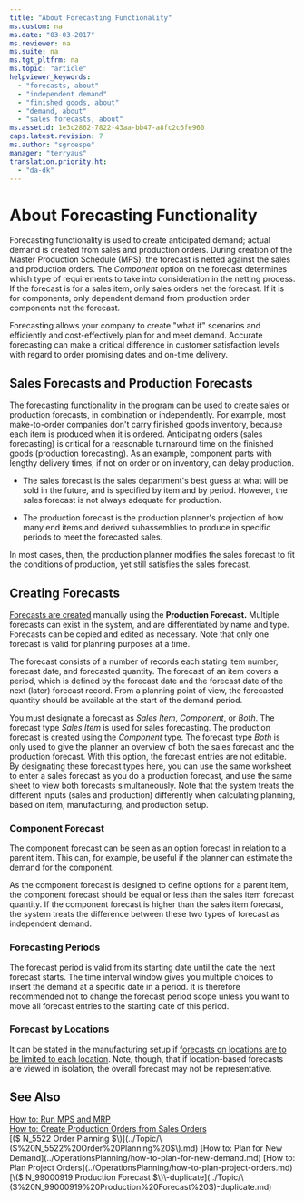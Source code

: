 ```yaml
---
title: "About Forecasting Functionality"
ms.custom: na
ms.date: "03-03-2017"
ms.reviewer: na
ms.suite: na
ms.tgt_pltfrm: na
ms.topic: "article"
helpviewer_keywords: 
  - "forecasts, about"
  - "independent demand"
  - "finished goods, about"
  - "demand, about"
  - "sales forecasts, about"
ms.assetid: 1e3c2862-7822-43aa-bb47-a8fc2c6fe960
caps.latest.revision: 7
ms.author: "sgroespe"
manager: "terryaus"
translation.priority.ht: 
  - "da-dk"
---
```

# About Forecasting Functionality
Forecasting functionality is used to create anticipated demand; actual demand is created from sales and production orders. During creation of the Master Production Schedule \(MPS\), the forecast is netted against the sales and production orders. The *Component* option on the forecast determines which type of requirements to take into consideration in the netting process. If the forecast is for a sales item, only sales orders net the forecast. If it is for components, only dependent demand from production order components net the forecast.  
  
 Forecasting allows your company to create "what if" scenarios and efficiently and cost\-effectively plan for and meet demand. Accurate forecasting can make a critical difference in customer satisfaction levels with regard to order promising dates and on\-time delivery.  
  
## Sales Forecasts and Production Forecasts  
 The forecasting functionality in the program can be used to create sales or production forecasts, in combination or independently. For example, most make\-to\-order companies don't carry finished goods inventory, because each item is produced when it is ordered. Anticipating orders \(sales forecasting\) is critical for a reasonable turnaround time on the finished goods \(production forecasting\). As an example, component parts with lengthy delivery times, if not on order or on inventory, can delay production.  
  
-   The sales forecast is the sales department's best guess at what will be sold in the future, and is specified by item and by period. However, the sales forecast is not always adequate for production.  
  
-   The production forecast is the production planner's projection of how many end items and derived subassemblies to produce in specific periods to meet the forecasted sales.  
  
 In most cases, then, the production planner modifies the sales forecast to fit the conditions of production, yet still satisfies the sales forecast.  
  
## Creating Forecasts  
 [Forecasts are created](../OperationsPlanning/how-to-create-a-forecast.md) manually using the **Production Forecast.** Multiple forecasts can exist in the system, and are differentiated by name and type. Forecasts can be copied and edited as necessary. Note that only one forecast is valid for planning purposes at a time.  
  
 The forecast consists of a number of records each stating item number, forecast date, and forecasted quantity. The forecast of an item covers a period, which is defined by the forecast date and the forecast date of the next \(later\) forecast record. From a planning point of view, the forecasted quantity should be available at the start of the demand period.  
  
 You must designate a forecast as *Sales Item*, *Component*, or *Both*. The forecast type *Sales Item* is used for sales forecasting. The production forecast is created using the *Component* type. The forecast type *Both* is only used to give the planner an overview of both the sales forecast and the production forecast. With this option, the forecast entries are not editable. By designating these forecast types here, you can use the same worksheet to enter a sales forecast as you do a production forecast, and use the same sheet to view both forecasts simultaneously. Note that the system treats the different inputs \(sales and production\) differently when calculating planning, based on item, manufacturing, and production setup.  
  
### Component Forecast  
 The component forecast can be seen as an option forecast in relation to a parent item. This can, for example, be useful if the planner can estimate the demand for the component.  
  
 As the component forecast is designed to define options for a parent item, the component forecast should be equal or less than the sales item forecast quantity. If the component forecast is higher than the sales item forecast, the system treats the difference between these two types of forecast as independent demand.  
  
### Forecasting Periods  
 The forecast period is valid from its starting date until the date the next forecast starts. The time interval window gives you multiple choices to insert the demand at a specific date in a period. It is therefore recommended not to change the forecast period scope unless you want to move all forecast entries to the starting date of this period.  
  
### Forecast by Locations  
 It can be stated in the manufacturing setup if [forecasts on locations are to be limited to each location](../Topic/\($%20T_99000765_37%20Use%20Forecast%20on%20Locations%20$\).md). Note, though, that if location\-based forecasts are viewed in isolation, the overall forecast may not be representative.  
  
## See Also  
 [How to: Run MPS and MRP](../OperationsPlanning/how-to-run-mps-and-mrp.md)   
 [How to: Create Production Orders from Sales Orders](../OperationsPlanning/how-to-create-production-orders-from-sales-orders.md)   
 [\($ N\_5522 Order Planning $\)](../Topic/\($%20N_5522%20Order%20Planning%20$\).md)   
 [How to: Plan for New Demand](../OperationsPlanning/how-to-plan-for-new-demand.md)   
 [How to: Plan Project Orders](../OperationsPlanning/how-to-plan-project-orders.md)   
 [\($ N\_99000919 Production Forecast $\)\-duplicate](../Topic/\($%20N_99000919%20Production%20Forecast%20$\)-duplicate.md)